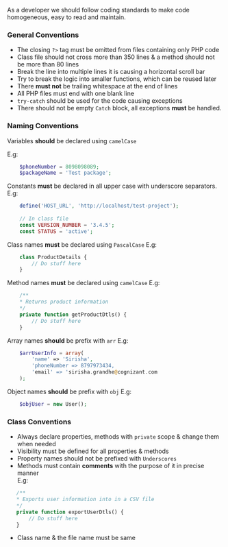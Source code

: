 As a developer we should follow coding standards to make code homogeneous, easy to read and maintain.

### General Conventions
- The closing ``` ?> ``` tag must be omitted from files containing only PHP code
- Class file should not cross more than 350 lines & a method should not be more than 80 lines
- Break the line into multiple lines it is causing a horizontal scroll bar
- Try to break the logic into smaller functions, which can be reused later
- There **must not** be trailing whitespace at the end of lines
- All PHP files must end with one blank line
- ```try-catch``` should be used for the code causing exceptions
- There should not be empty ```Catch``` block, all exceptions **must** be handled.


### Naming Conventions
Variables **should** be declared using `camelCase` 

E.g:
```php
	$phoneNumber = 8098098089;
	$packageName = 'Test package';
```
Constants **must** be declared in all upper case with underscore separators.
E.g:
```php
	define('HOST_URL', 'http://localhost/test-project');
	
	// In class file
	const VERSION_NUMBER = '3.4.5';
	const STATUS = 'active';
```
Class names **must** be declared using `PascalCase`
E.g:
```php
	class ProductDetails {
		// Do stuff here
	}
```
Method names **must** be declared using `camelCase`
E.g:
```php
    /**
    * Returns product information
    */
	private function getProductDtls() {
		// Do stuff here
	}
``` 
Array names **should** be prefix with ```arr```
E.g:
```php
	$arrUserInfo = array(
		'name' => 'Sirisha',
		'phoneNumber => 8797973434,
		'email' => 'sirisha.grandhe@cognizant.com
	);
```
Object names **should** be prefix with ```obj```
E.g:
```php
	$objUser = new User();
```

### Class Conventions
* Always declare properties, methods with ```private``` scope & change them when needed
* Visibility must be defined for all properties & methods
* Property names should not be prefixed with ```Underscores```
* Methods must contain **comments** with the purpose of it in precise manner   
 E.g:
 ```php
    /**
    * Exports user information into in a CSV file
    */
    private function exportUserDtls() {
   		// Do stuff here 
    }
```
* Class name & the file name must be same
